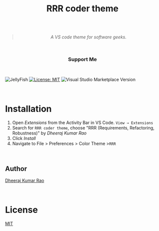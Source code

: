 <div align="center">

# RRR coder theme


<br>
<br>

> _A VS code theme for software geeks._

<br>

### Support Me

</div>

<br>

![JellyFish](https://img.shields.io/badge/RRR%20coder%20theme-theme-blue)
[![License: MIT](https://img.shields.io/badge/License-MIT-yellow.svg)](https://opensource.org/licenses/MIT)
![Visual Studio Marketplace Version](https://img.shields.io/visual-studio-marketplace/v/DheerajKumarRao.rrr--coder--theme?logo=RRR%20coder%20theme)



<br>
</div>

# Installation

1. Open _Extensions_ from the Activity Bar in VS Code. `View → Extensions`
2. Search for `RRR coder theme`, choose "RRR (Requirements, Refactoring, Robustness)" by _Dheeraj Kumar Rao_
3. Click _Install_
4. Navigate to File > Preferences > Color Theme >`RRR`

<br>

## Author

[Dheeraj Kumar Rao](https://github.com/rao123dk)

<br>

# License

[MIT](LICENSE)

